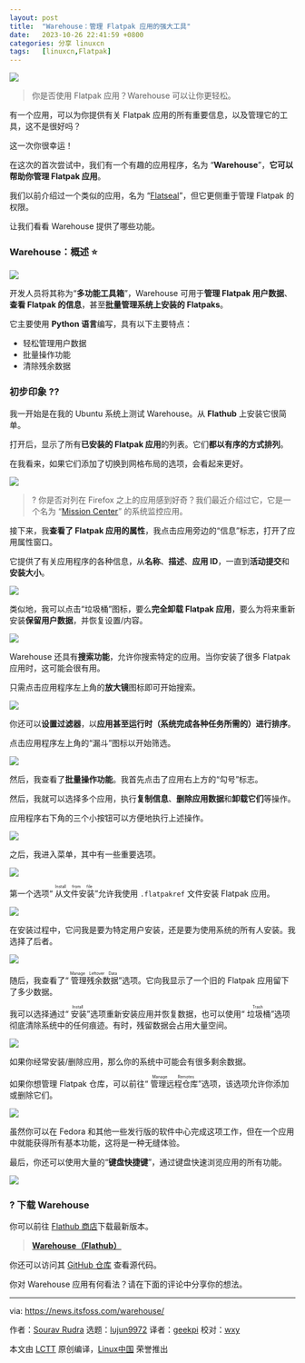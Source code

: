 ```yaml
---
layout: post
title:	"Warehouse：管理 Flatpak 应用的强大工具"
date:	2023-10-26 22:41:59 +0800 
categories:	分享 linuxcn 
tags:	[linuxcn,Flatpak]
---
```



![](/Asserts/Images//attachment/album/202310/26/224157oonzwjd1vp0d2p85.jpg)



> 
> 你是否使用 Flatpak 应用？Warehouse 可以让你更轻松。
> 
> 
> 


有一个应用，可以为你提供有关 Flatpak 应用的所有重要信息，以及管理它的工具，这不是很好吗？


这一次你很幸运！


在这次的首次尝试中，我们有一个有趣的应用程序，名为 “**Warehouse**”，**它可以帮助你管理 Flatpak 应用**。


我们以前介绍过一个类似的应用，名为 “[Flatseal](https://itsfoss.com/flatseal/)”，但它更侧重于管理 Flatpak 的权限。


让我们看看 Warehouse 提供了哪些功能。


### Warehouse：概述 ⭐


![](/Asserts/Images//attachment/album/202310/26/224159hcigjec9jjjyyg1c.png)


开发人员将其称为“**多功能工具箱**”，Warehouse 可用于**管理 Flatpak 用户数据**、**查看 Flatpak 的信息**，甚至**批量管理系统上安装的 Flatpaks**。


它主要使用 **Python 语言**编写，具有以下主要特点：


* 轻松管理用户数据
* 批量操作功能
* 清除残余数据


### 初步印象 ?‍?


我一开始是在我的 Ubuntu 系统上测试 Warehouse。从 **Flathub** 上安装它很简单。


打开后，显示了所有**已安装的 Flatpak 应用**的列表。它们**都以有序的方式排列**。


在我看来，如果它们添加了切换到网格布局的选项，会看起来更好。


![](/Asserts/Images//attachment/album/202310/26/224200u2cwyz0cwyc02xx9.png)



> 
> ? 你是否对列在 Firefox 之上的应用感到好奇？我们最近介绍过它，它是一个名为 “[Mission Center](https://news.itsfoss.com/mission-center/)” 的系统监控应用。
> 
> 
> 


接下来，我**查看了 Flatpak 应用的属性**，我点击应用旁边的“信息”标志，打开了应用属性窗口。


它提供了有关应用程序的各种信息，从**名称**、**描述**、**应用 ID**，一直到**活动提交**和**安装大小**。


![](/Asserts/Images//attachment/album/202310/26/224200c5nrv3nfnrovtfo3.png)


类似地，我可以点击“垃圾桶”图标，要么**完全卸载 Flatpak 应用**，要么为将来重新安装**保留用户数据**，并恢复设置/内容。


![](/Asserts/Images//attachment/album/202310/26/224201kyyynqvr9p38vrm8.png)


Warehouse 还具有**搜索功能**，允许你搜索特定的应用。当你安装了很多 Flatpak 应用时，这可能会很有用。


只需点击应用程序左上角的**放大镜**图标即可开始搜索。


![](/Asserts/Images//attachment/album/202310/26/224201cxg6p6frgdxdmrpl.png)


你还可以**设置过滤器**，以**应用甚至运行时（系统完成各种任务所需的）进行排序**。


点击应用程序左上角的“漏斗”图标以开始筛选。


![](/Asserts/Images//attachment/album/202310/26/224202m7a8v7v45b4zba48.png)


然后，我查看了**批量操作功能**。我首先点击了应用右上方的“勾号”标志。


然后，我就可以选择多个应用，执行**复制信息**、**删除应用数据**和**卸载它们**等操作。


应用程序右下角的三个小按钮可以方便地执行上述操作。


![](/Asserts/Images//attachment/album/202310/26/224203dqtn6h6ef777od25.png)


之后，我进入菜单，其中有一些重要选项。


![](/Asserts/Images//attachment/album/202310/26/224203qe23qse5vffr3333.png)


第一个选项“<ruby> 从文件安装 <rt>  Install from file </rt></ruby>”允许我使用 `.flatpakref` 文件安装 Flatpak 应用。


![](/Asserts/Images//attachment/album/202310/26/224204ulcvltmp3exvnml5.png)


在安装过程中，它问我是要为特定用户安装，还是要为使用系统的所有人安装。我选择了后者。


![](/Asserts/Images//attachment/album/202310/26/224204sirhvyo27ia2t4bi.png)


随后，我查看了“<ruby> 管理残余数据 <rt>  Manage Leftover Data </rt></ruby>”选项。它向我显示了一个旧的 Flatpak 应用留下了多少数据。


我可以选择通过“<ruby> 安装 <rt>  Install </rt></ruby>”选项重新安装应用并恢复数据，也可以使用“<ruby> 垃圾桶 <rt>  Trash </rt></ruby>”选项彻底清除系统中的任何痕迹。有时，残留数据会占用大量空间。


![](/Asserts/Images//attachment/album/202310/26/224205qxq7llhm89lshl97.png)


如果你经常安装/删除应用，那么你的系统中可能会有很多剩余数据。


如果你想管理 Flatpak 仓库，可以前往“<ruby> 管理远程仓库 <rt>  Manage Remotes </rt></ruby>”选项，该选项允许你添加或删除它们。


![](/Asserts/Images//attachment/album/202310/26/224205qm3i3esenh3mxsxx.png)


虽然你可以在 Fedora 和其他一些发行版的软件中心完成这项工作，但在一个应用中就能获得所有基本功能，这将是一种无缝体验。


最后，你还可以使用大量的“**键盘快捷键**”，通过键盘快速浏览应用的所有功能。


![](/Asserts/Images//attachment/album/202310/26/224206yeaei8su8aphphfa.png)


### ? 下载 Warehouse


你可以前往 [Flathub 商店](https://flathub.org/apps/io.github.flattool.Warehouse)下载最新版本。



> 
> **[Warehouse（Flathub）](https://flathub.org/apps/io.github.flattool.Warehouse)**
> 
> 
> 


你还可以访问其 [GitHub 仓库](https://github.com/flattool/warehouse) 查看源代码。


你对 Warehouse 应用有何看法？请在下面的评论中分享你的想法。




---


via: <https://news.itsfoss.com/warehouse/>


作者：[Sourav Rudra](https://news.itsfoss.com/author/sourav/) 选题：[lujun9972](https://github.com/lujun9972) 译者：[geekpi](https://github.com/geekpi) 校对：[wxy](https://github.com/wxy)


本文由 [LCTT](https://github.com/LCTT/TranslateProject) 原创编译，[Linux中国](https://linux.cn/) 荣誉推出
